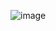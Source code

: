 ![image](https://github.com/Llam-a/Practice_Cpp/assets/115911041/d5898763-aeab-4464-89ee-5cf4e7818cc3)

